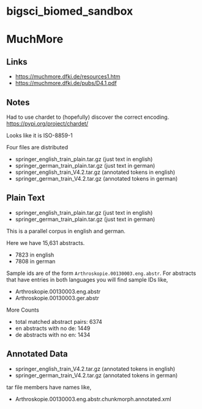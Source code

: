 # bigsci_biomed_sandbox

# MuchMore

## Links

* https://muchmore.dfki.de/resources1.htm 
* https://muchmore.dfki.de/pubs/D4.1.pdf 

## Notes

Had to use chardet to (hopefully) discover the correct encoding. 
https://pypi.org/project/chardet/

Looks like it is ISO-8859-1

Four files are distributed

* springer_english_train_plain.tar.gz (just text in english)
* springer_german_train_plain.tar.gz (just text in german)
* springer_english_train_V4.2.tar.gz (annotated tokens in english)
* springer_german_train_V4.2.tar.gz (annotated tokens in german)

## Plain Text

* springer_english_train_plain.tar.gz (just text in english)
* springer_german_train_plain.tar.gz (just text in german)

This is a parallel corpus in english and german. 

Here we have 15,631 abstracts. 
* 7823 in english
* 7808 in german

Sample ids are of the form `Arthroskopie.00130003.eng.abstr`. 
For abstracts that have entries in both languages you will find sample IDs like, 
* Arthroskopie.00130003.eng.abstr
* Arthroskopie.00130003.ger.abstr

More Counts
* total matched abstract pairs:  6374
* en abstracts with no de:  1449
* de abstracts with no en:  1434

## Annotated Data

* springer_english_train_V4.2.tar.gz (annotated tokens in english)
* springer_german_train_V4.2.tar.gz (annotated tokens in german)

tar file members have names like, 
* Arthroskopie.00130003.eng.abstr.chunkmorph.annotated.xml

